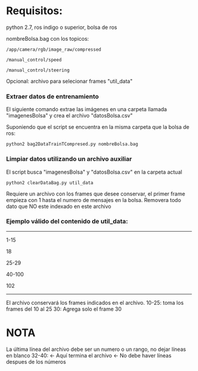 # Requisitos:
python 2.7, ros indigo o superior, bolsa de ros

nombreBolsa.bag con los topicos:

	/app/camera/rgb/image_raw/compressed
	
	/manual_control/speed
	
	/manual_control/steering


Opcional: archivo para selecionar frames "util_data"

### Extraer datos de entrenamiento
El siguiente comando extrae las imágenes en una carpeta llamada 
"imagenesBolsa" y crea el archivo "datosBolsa.csv"

Suponiendo que el script se encuentra en la misma carpeta que la bolsa de ros:
```
python2 bag2DataTrainTCompresed.py nombreBolsa.bag
```

### Limpiar datos utilizando un archivo auxiliar
El script busca "imagenesBolsa" y "datosBolsa.csv" en la carpeta actual
```
python2 clearDataBag.py util_data
```
Requiere un archivo con los frames que desee conservar,
el primer frame empieza con 1 hasta el numero de mensajes en la bolsa.
Removera todo dato que NO este indexado en este archivo 

### Ejemplo válido del contenido de util_data:
----
1-15

18

25-29

40-100

102

----

El archivo conservará los frames indicados en el archivo.
10-25: toma los frames del 10 al 25
30: Agrega solo el frame 30

# NOTA
La última línea del archivo debe ser un numero o un rango, no dejar líneas en blanco
32-40: <- Aquí termina el archivo
<- No debe haver líneas despues de los números

